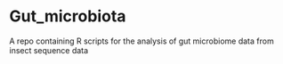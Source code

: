 # Gut_microbiota
A repo containing R scripts for the analysis of gut microbiome data from insect sequence data

